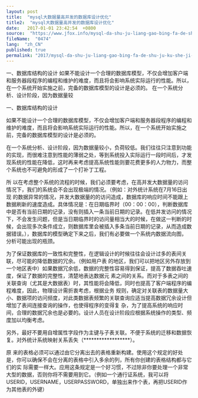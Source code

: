 ```yaml
---
layout: post
title:  "mysql大数据量高并发的数据库设计优化"
title2:  "mysql大数据量高并发的数据库设计优化"
date:   2017-01-01 23:42:54  +0800
source:  "https://www.jfox.info/mysql-da-shu-ju-liang-gao-bing-fa-de-shu-ju-ku-she-ji-you-hua.html"
fileName:  "0474"
lang:  "zh_CN"
published: true
permalink: "2017/mysql-da-shu-ju-liang-gao-bing-fa-de-shu-ju-ku-she-ji-you-hua.html"
---
```




一、数据库结构的设计 如果不能设计一个合理的数据库模型，不仅会增加客户端和服务器段程序的编程和维护的难度，而且将会影响系统实际运行的性能。所以，在一个系统开始实施之前，完备的数据库模型的设计是必须的。 在一个系统分析、设计阶段，因为数据量较

一、数据库结构的设计

如果不能设计一个合理的数据库模型，不仅会增加客户端和服务器段程序的编程和维护的难度，而且将会影响系统实际运行的性能。所以，在一个系统开始实施之前，完备的数据库模型的设计是必须的。

在一个系统分析、设计阶段，因为数据量较小，负荷较低。我们往往只注意到功能的实现，而很难注意到性能的薄弱之处，等到系统投入实际运行一段时间后，才发现系统的性能在降低，这时再来考虑提高系统性能则要花费更多的人力物力，而整个系统也不可避免的形成了一个打补丁工程。

所 以在考虑整个系统的流程的时候，我们必须要考虑，在高并发大数据量的访问情况下，我们的系统会不会出现极端的情况。（例如：对外统计系统在7月16日出现 的数据异常的情况，并发大数据量的的访问造成，数据库的响应时间不能跟上数据刷新的速度造成。具体情况是：在日期临界时（00：00：00），判断数据库 中是否有当前日期的记录，没有则插入一条当前日期的记录。在低并发访问的情况下，不会发生问题，但是当日期临界时的访问量相当大的时候，在做这一判断的时 候，会出现多次条件成立，则数据库里会被插入多条当前日期的记录，从而造成数据错误。），数据库的模型确定下来之后，我们有必要做一个系统内数据流向图， 分析可能出现的瓶颈。

为了保证数据库的一致性和完整性，在逻辑设计的时候往往会设计过多的表间关联，尽可能的降低数据的冗余。（例如用户表 的地区，我们可以把地区另外存放到一个地区表中）如果数据冗余低，数据的完整性容易得到保证，提高了数据吞吐速度，保证了数据的完整性，清楚地表达数据元 素之间的关系。而对于多表之间的关联查询（尤其是大数据表）时，其性能将会降低，同时也提高了客户端程序的编程难度，因此，物理设计需折衷考虑，根据业务 规则，确定对关联表的数据量大小、数据项的访问频度，对此类数据表频繁的关联查询应适当提高数据冗余设计但增加了表间连接查询的操作，也使得程序的变得复 杂，为了提高系统的响应时间，合理的数据冗余也是必要的。设计人员在设计阶段应根据系统操作的类型、频度加以均衡考虑。

另外，最好不要用自增属性字段作为主键与子表关联。不便于系统的迁移和数据恢复。对外统计系统映射关系丢失（******************）。

原 来的表格必须可以通过由它分离出去的表格重新构建。使用这个规定的好处是，你可以确保不会在分离的表格中引入多余的列，所有你创建的表格结构都与它们的实 际需要一样大。应用这条规定是一个好习惯，不过除非你要处理一个非常大型的数据，否则你将不需要用到它。（例如一个通行证系统，我可以将 USERID，USERNAME，USERPASSWORD，单独出来作个表，再把USERID作为其他表的外键）
